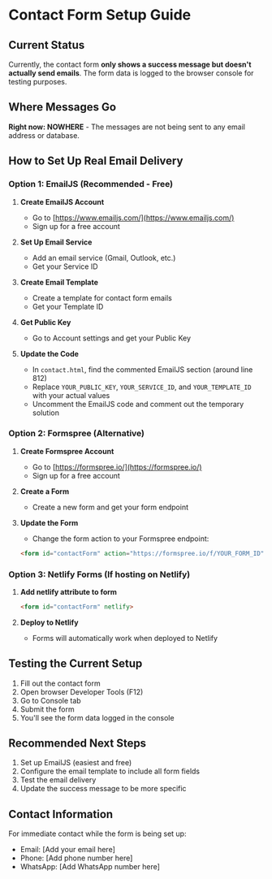# Contact Form Setup Guide

## Current Status
Currently, the contact form **only shows a success message but doesn't actually send emails**. The form data is logged to the browser console for testing purposes.

## Where Messages Go
**Right now: NOWHERE** - The messages are not being sent to any email address or database.

## How to Set Up Real Email Delivery

### Option 1: EmailJS (Recommended - Free)

1. **Create EmailJS Account**
   - Go to [https://www.emailjs.com/](https://www.emailjs.com/)
   - Sign up for a free account

2. **Set Up Email Service**
   - Add an email service (Gmail, Outlook, etc.)
   - Get your Service ID

3. **Create Email Template**
   - Create a template for contact form emails
   - Get your Template ID

4. **Get Public Key**
   - Go to Account settings and get your Public Key

5. **Update the Code**
   - In `contact.html`, find the commented EmailJS section (around line 812)
   - Replace `YOUR_PUBLIC_KEY`, `YOUR_SERVICE_ID`, and `YOUR_TEMPLATE_ID` with your actual values
   - Uncomment the EmailJS code and comment out the temporary solution

### Option 2: Formspree (Alternative)

1. **Create Formspree Account**
   - Go to [https://formspree.io/](https://formspree.io/)
   - Sign up for a free account

2. **Create a Form**
   - Create a new form and get your form endpoint

3. **Update the Form**
   - Change the form action to your Formspree endpoint:
   ```html
   <form id="contactForm" action="https://formspree.io/f/YOUR_FORM_ID" method="POST">
   ```

### Option 3: Netlify Forms (If hosting on Netlify)

1. **Add netlify attribute to form**
   ```html
   <form id="contactForm" netlify>
   ```

2. **Deploy to Netlify**
   - Forms will automatically work when deployed to Netlify

## Testing the Current Setup

1. Fill out the contact form
2. Open browser Developer Tools (F12)
3. Go to Console tab
4. Submit the form
5. You'll see the form data logged in the console

## Recommended Next Steps

1. Set up EmailJS (easiest and free)
2. Configure the email template to include all form fields
3. Test the email delivery
4. Update the success message to be more specific

## Contact Information

For immediate contact while the form is being set up:
- Email: [Add your email here]
- Phone: [Add phone number here]
- WhatsApp: [Add WhatsApp number here]